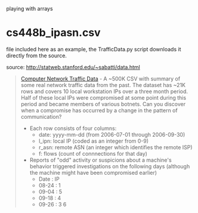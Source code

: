 playing with arrays

# cs448b_ipasn.csv
file included here as an example, the TrafficData.py script downloads it directly from the source. 

source: http://statweb.stanford.edu/~sabatti/data.html

> [Computer Network Traffic Data](http://hci.stanford.edu/courses/cs448b/data/ipasn/cs448b_ipasn.csv) - A ~500K CSV with summary of some real network traffic data from the past. The dataset has ~21K rows and covers 10 local workstation IPs over a three month period. Half of these local IPs were compromised at some point during this period and became members of various botnets. Can you discover when a compromise has occurred by a change in the pattern of communication?
>
> * Each row consists of four columns:
>   * date: yyyy-mm-dd (from 2006-07-01 through 2006-09-30)
>   * l_ipn: local IP (coded as an integer from 0-9)
>   * r_asn: remote ASN (an integer which identifies the remote ISP)
>   * f: flows (count of connnections for that day)
> * Reports of "odd" activity or suspicions about a machine's behavior triggered investigations on the following days (although the machine might have been compromised earlier)
>   * Date : IP
>   * 08-24 : 1
>   * 09-04 : 5
>   * 09-18 : 4
>   * 09-26 : 3 6
